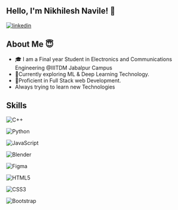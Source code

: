 
## Hello, I'm Nikhilesh Navile! 👋


[![linkedin](https://img.shields.io/badge/linkedin-0A66C2?style=for-the-badge&logo=linkedin&logoColor=white)](https://www.linkedin.com/in/nikhilesh-navile/)


## About Me 😇

- 🎓 I am a Final year Student in Electronics and Communications Engineering @IIITDM Jabalpur Campus
- 👀Currently exploring ML & Deep Learning Technology.
- 🧭Proficient in Full Stack web Development.
- Always trying to learn new Technologies


## Skills

![C++](https://img.shields.io/badge/c++-%2300599C.svg?style=for-the-badge&logo=c%2B%2B&logoColor=white)

![Python](https://img.shields.io/badge/python-3670A0?style=for-the-badge&logo=python&logoColor=ffdd54)

![JavaScript](https://img.shields.io/badge/javascript-%23323330.svg?style=for-the-badge&logo=javascript&logoColor=%23F7DF1E)

![Blender](https://img.shields.io/badge/blender-%23F5792A.svg?style=for-the-badge&logo=blender&logoColor=white)

![Figma](https://img.shields.io/badge/figma-%23F24E1E.svg?style=for-the-badge&logo=figma&logoColor=white)

![HTML5](https://img.shields.io/badge/html5-%23E34F26.svg?style=for-the-badge&logo=html5&logoColor=white)

![CSS3](https://img.shields.io/badge/css3-%231572B6.svg?style=for-the-badge&logo=css3&logoColor=white)

![Bootstrap](https://img.shields.io/badge/bootstrap-%238511FA.svg?style=for-the-badge&logo=bootstrap&logoColor=white)

